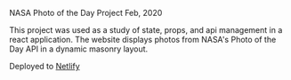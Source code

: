 NASA Photo of the Day Project
Feb, 2020

This project was used as a study of state, props, and api management in a react application. The website displays photos from NASA's Photo of the Day API in a dynamic masonry layout.

Deployed to [Netlify](https://react-nasa-apod.netlify.app/)

